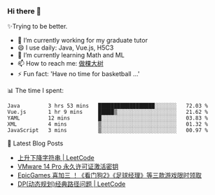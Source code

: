 ### Hi there 👋

✨Trying to be better.

<!--
- 😄 Pronouns: ...
- 👯 I’m looking to collaborate on ...
- 🤔 I’m looking for help with ...
- 💬 Ask me about ...
-->

- 🔭 I’m currently working for my graduate tutor
- 😄 I use daily: Java, Vue.js, H5C3
- 🌱 I’m currently learning Math and ML
- 📫 How to reach me: [做棵大树](https://beatree.cn)
- ⚡ Fun fact: 'Have no time for basketball ...'

📊 The time I spent:

<!--START_SECTION:waka-->
```text
Java         3 hrs 53 mins   ██████████████████░░░░░░░   72.03 % 
Vue.js       1 hr 9 mins     █████▒░░░░░░░░░░░░░░░░░░░   21.62 % 
YAML         12 mins         █░░░░░░░░░░░░░░░░░░░░░░░░   03.83 % 
XML          4 mins          ▒░░░░░░░░░░░░░░░░░░░░░░░░   01.32 % 
JavaScript   3 mins          ▒░░░░░░░░░░░░░░░░░░░░░░░░   00.97 % 
```
<!--END_SECTION:waka-->

👀 Latest Blog Posts

<!-- BLOG-POST-LIST:START -->
- [上升下降字符串 | LeetCode](https://beatree.cn/%e4%b8%8a%e5%8d%87%e4%b8%8b%e9%99%8d%e5%ad%97%e7%ac%a6%e4%b8%b2-leetcode.html)
- [VMware 14 Pro 永久许可证激活密钥](https://beatree.cn/vmware-14-pro-%e6%b0%b8%e4%b9%85%e8%ae%b8%e5%8f%af%e8%af%81%e6%bf%80%e6%b4%bb%e5%af%86%e9%92%a5.html)
- [EpicGames 喜加三 ！《看门狗2》《足球经理》等三款游戏限时领取](https://beatree.cn/epicgames-%e5%96%9c%e5%8a%a0%e4%b8%89-%ef%bc%81%e3%80%8a%e7%9c%8b%e9%97%a8%e7%8b%972%e3%80%8b%e3%80%8a%e8%b6%b3%e7%90%83%e7%bb%8f%e7%90%86%e3%80%8b%e7%ad%89%e4%b8%89%e6%ac%be%e6%b8%b8%e6%88%8f.html)
- [DP(动态规划)经典路径问题 | LeetCode](https://beatree.cn/dp%e5%8a%a8%e6%80%81%e8%a7%84%e5%88%92%e7%bb%8f%e5%85%b8%e8%b7%af%e5%be%84%e9%97%ae%e9%a2%98-leetcode.html)
<!-- BLOG-POST-LIST:END -->

